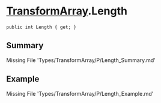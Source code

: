 # [TransformArray](Types/TransformArray.md).Length
`public int Length { get; }`
## Summary
Missing File 'Types/TransformArray/P/Length_Summary.md'
## Example
Missing File 'Types/TransformArray/P/Length_Example.md'
